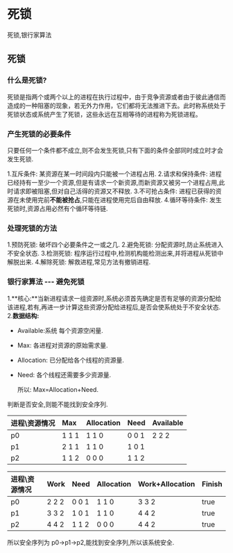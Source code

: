 # 死锁

死锁,银行家算法

## 死锁

### 什么是死锁?

死锁是指两个或两个以上的进程在执行过程中，由于竞争资源或者由于彼此通信而造成的一种阻塞的现象，若无外力作用，它们都将无法推进下去。此时称系统处于死锁状态或系统产生了死锁，这些永远在互相等待的进程称为死锁进程。

### 产生死锁的必要条件

只要任何一个条件都不成立,则不会发生死锁,只有下面的条件全部同时成立时才会发生死锁.

1.互斥条件: 某资源在某一时间段内只能被一个进程占用. 2.请求和保持条件: 进程已经持有一至少一个资源,但是有请求一个新资源,而新资源又被另一个进程占用,此时请求即被阻塞,但对自己活得的资源又不释放. 3.不可抢占条件: 进程已获得的资源在未使用完前**不能被抢占**,只能在进程使用完后自由释放. 4.循环等待条件: 发生死锁时,资源占用必然有个循环等待链.

### 处理死锁的方法

1.预防死锁: 破坏四个必要条件之一或之几. 2.避免死锁: 分配资源时,防止系统进入不安全状态. 3.检测死锁: 程序运行过程中,检测机构能检测出来,并将进程从死锁中解脱出来. 4.解除死锁: 解救进程,常见方法有撤销进程.

### 银行家算法 --- 避免死锁

1.**核心:**当新进程请求一组资源时,系统必须首先确定是否有足够的资源分配给该进程,若有,再进一步计算这些资源分配给进程后,是否会使系统处于不安全状态. 2.**数据结构:**

* Available:系统 每个资源空闲量.
* Max: 各进程对资源的原始需求量.
* Allocation: 已分配给各个线程的资源量.
* Need: 各个线程还需要多少资源量.

  所以: Max=Allocation+Need.

判断是否安全,则能不能找到安全序列.

| 进程\资源情况 | Max | Allocation | Need | Available |
| :--- | :--- | :--- | :--- | :--- |
| p0 | 1  1  1 | 1  1  0 | 0  0  1 | 2  2  2 |
| p1 | 2  1  1 | 1  1  0 | 1  0  1 |  |
| p2 | 1  1  2 | 0  0  0 | 1  1  2 |  |

| 进程\资源情况 | Work | Need | Allocation | Work+Allocation | Finish |
| :--- | :--- | :--- | :--- | :--- | :--- |
| p0 | 2  2  2 | 0  0  1 | 1  1  0 | 3  3  2 | true |
| p1 | 3  3  2 | 1  0  1 | 1  1  0 | 4  4  2 | true |
| p2 | 4  4  2 | 1  1  2 | 0  0  0 | 4  4  2 | true |

所以安全序列为 p0-&gt;p1-&gt;p2,能找到安全序列,所以该系统安全.

